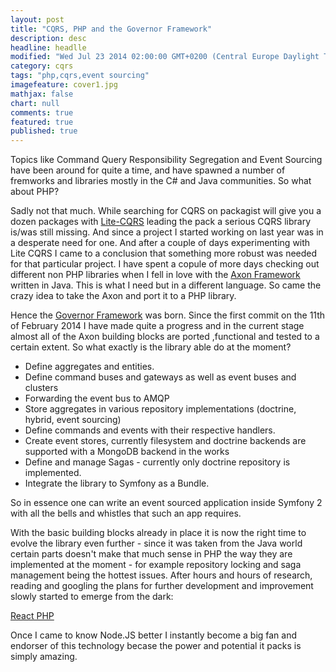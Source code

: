```yaml
---
layout: post
title: "CQRS, PHP and the Governor Framework"
description: desc
headline: headlle
modified: "Wed Jul 23 2014 02:00:00 GMT+0200 (Central Europe Daylight Time)"
category: cqrs
tags: "php,cqrs,event sourcing"
imagefeature: cover1.jpg
mathjax: false
chart: null
comments: true
featured: true
published: true
---
```


Topics like Command Query Responsibility Segregation and Event Sourcing have been around for quite a time, and have spawned a number of fremworks and libraries mostly in the C# and Java communities. So what about PHP?

Sadly not that much. While searching for CQRS on packagist will give you a dozen packages with [Lite-CQRS](https://github.com/beberlei/litecqrs-php) leading the pack a serious CQRS library is/was still missing. And since a project I started working on last year was in a desperate need for one. And after a couple of days experimenting with Lite CQRS I came to a conclusion that something more robust was needed for that particular project. I have spent a copule of more days checking out different non PHP libraries when I fell in love with the [Axon Framework](http://www.axonframework.org/) written in Java. This is what I need but in a different language. So came the crazy idea to take the Axon and port it to a PHP library. 

Hence the [Governor Framework](https://github.com/davidkalosi/GovernorFramework) was born. Since the first commit on the 11th of February 2014 I have made quite a progress and in the current stage almost all of the Axon building blocks are ported ,functional and tested to a certain extent. So what exactly is the library able do at the moment?

- Define aggregates and entities.
- Define command buses and gateways as well as event buses and clusters
- Forwarding the event bus to AMQP 
- Store aggregates in various repository implementations (doctrine, hybrid, event sourcing)
- Define commands and events with their respective handlers.
- Create event stores, currently filesystem and doctrine backends are supported with a MongoDB backend in the works
- Define and manage Sagas - currently only doctrine repository is implemented.
- Integrate the library to Symfony as a Bundle.

So in essence one can write an event sourced application inside Symfony 2 with all the bells and whistles that such an app requires. 

With the basic building blocks already in place it is now the right time to evolve the library even further - since it was taken from the Java world certain parts doesn't make that much sense in PHP the way they are implemented at the moment - for example repository locking and saga management being the hottest issues. After hours and hours of research, reading and googling the plans for further development and improvement slowly started to emerge from the dark: 

[React PHP](http://reactphp.org/) 

Once I came to know Node.JS better I instantly become a big fan and endorser of this technology becase the power and potential it packs is simply amazing. 

